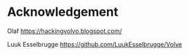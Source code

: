 # Acknowledgement

Olaf <https://hackingvolvo.blogspot.com/>

Luuk Esselbrugge <https://github.com/LuukEsselbrugge/Volve>

